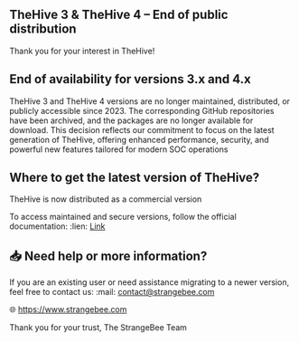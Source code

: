 ## TheHive 3 & TheHive 4 – End of public distribution

Thank you for your interest in TheHive!


## End of availability for versions 3.x and 4.x

TheHive 3 and TheHive 4 versions are no longer maintained, distributed, or publicly accessible since 2023.
The corresponding GitHub repositories have been archived, and the packages are no longer available for download.
This decision reflects our commitment to focus on the latest generation of TheHive, offering enhanced performance, security,
and powerful new features tailored for modern SOC operations


## Where to get the latest version of TheHive?

TheHive is now distributed as a commercial version

To access maintained and secure versions, follow the official documentation:
 :lien: [Link](https://docs.strangebee.com)

## :inbox_tray: Need help or more information?

If you are an existing user or need assistance migrating to a newer version, feel free to contact us:
:mail: contact@strangebee.com

:globe_with_meridians: https://www.strangebee.com

Thank you for your trust,
The StrangeBee Team
